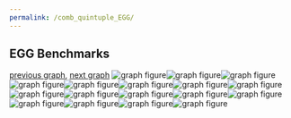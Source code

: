 ```yaml
---
permalink: /comb_quintuple_EGG/
---
```



 ## EGG Benchmarks

[previous graph](../comb_quintuple_CYPHERD/), [next graph](../comb_quintuple_F/)
![graph figure](./images/quintuple/EGG/EGG-AVL_box.png)![graph figure](./images/quintuple/EGG/EGG-A_box.png)![graph figure](./images/quintuple/EGG/EGG-CYPHERD_box.png)![graph figure](./images/quintuple/EGG/EGG-EGG_box.png)![graph figure](./images/quintuple/EGG/EGG-FACE_box.png)![graph figure](./images/quintuple/EGG/EGG-FLOYD_box.png)![graph figure](./images/quintuple/EGG/EGG-F_box.png)![graph figure](./images/quintuple/EGG/EGG-H_box.png)![graph figure](./images/quintuple/EGG/EGG-JSOND_box.png)![graph figure](./images/quintuple/EGG/EGG-K_box.png)![graph figure](./images/quintuple/EGG/EGG-O_box.png)![graph figure](./images/quintuple/EGG/EGG-PDFD_box.png)![graph figure](./images/quintuple/EGG/EGG-RB_box.png)![graph figure](./images/quintuple/EGG/EGG-ROD_box.png)![graph figure](./images/quintuple/EGG/EGG-SMATRIX_box.png)![graph figure](./images/quintuple/EGG/EGG-SORTD_box.png)![graph figure](./images/quintuple/EGG/EGG-ZB_box.png)